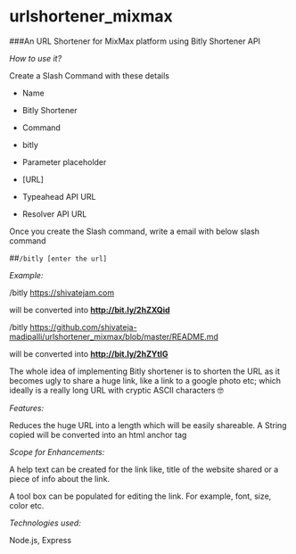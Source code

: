 # urlshortener_mixmax

###An URL Shortener for MixMax platform using Bitly Shortener API

_How to use it?_

Create a Slash Command with these details

* Name
 * Bitly Shortener

* Command
 * bitly

* Parameter placeholder
 * [URL]

* Typeahead API URL

* Resolver API URL

Once you create the Slash command, write a email with below slash command

##`/bitly [enter the url]`

_Example:_ 

/bitly https://shivatejam.com 

will be converted into **http://bit.ly/2hZXQid**

/bitly https://github.com/shivateja-madipalli/urlshortener_mixmax/blob/master/README.md 

will be converted into **http://bit.ly/2hZYtIG**

The whole idea of implementing Bitly shortener is to shorten the URL as it becomes ugly to share a huge link, like a link to a google photo etc; which ideally is a really long URL with cryptic ASCII characters 🤓 

_Features:_

Reduces the huge URL into a length which will be easily shareable.
A String copied will be converted into an html anchor tag

_Scope for Enhancements:_

A help text can be created for the link like, title of the website shared or a piece of info about the link.

A tool box can be populated for editing the link. For example, font, size, color etc.


_Technologies used:_

Node.js, Express 
